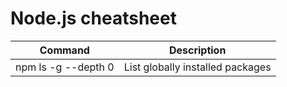 # Node.js cheatsheet

| Command | Description |
| - | - |
| npm ls -g --depth 0  | List globally installed packages |
